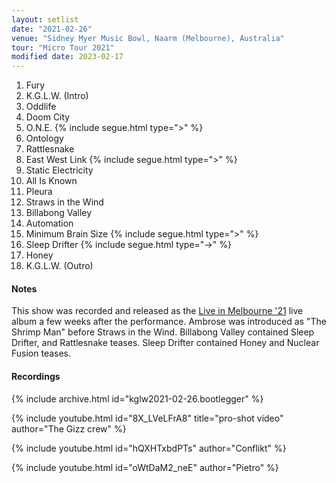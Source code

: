 ```yaml
---
layout: setlist
date: "2021-02-26"
venue: "Sidney Myer Music Bowl, Naarm (Melbourne), Australia"
tour: "Micro Tour 2021"
modified date: 2023-02-17
---
```



 1. Fury
 2. K.G.L.W. (Intro)
 3. Oddlife
 4. Doom City
 5. O.N.E.
    {% include segue.html type=">" %}
 6. Ontology
 7. Rattlesnake
 8. East West Link
    {% include segue.html type=">" %}
 9. Static Electricity
10. All Is Known
11. Pleura
12. Straws in the Wind
13. Billabong Valley
14. Automation
15. Minimum Brain Size
    {% include segue.html type=">" %}
16. Sleep Drifter
    {% include segue.html type="->" %}
17. Honey
18. K.G.L.W. (Outro)


#### Notes

This show was recorded and released as the [Live in Melbourne '21](/releases/live-in-melbourne-2021/) live album a few weeks after the performance. Ambrose was introduced as "The Shrimp Man" before Straws in the Wind. Billabong Valley contained Sleep Drifter, and Rattlesnake teases. Sleep Drifter contained Honey and Nuclear Fusion teases.


#### Recordings

{% include archive.html id="kglw2021-02-26.bootlegger" %}

{% include youtube.html id="8X_LVeLFrA8" title="pro-shot video" author="The Gizz crew" %}

{% include youtube.html id="hQXHTxbdPTs" author="Conflikt" %}

{% include youtube.html id="oWtDaM2_neE" author="Pietro" %}
